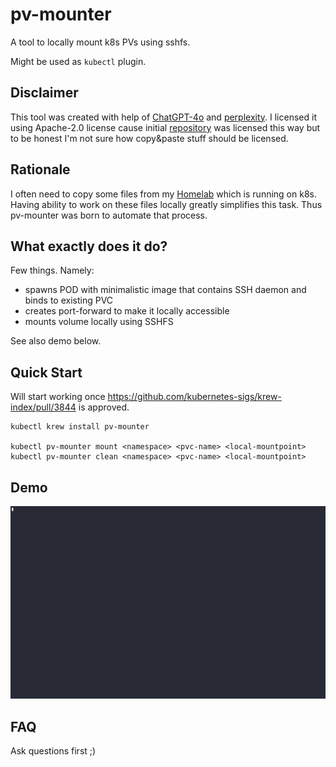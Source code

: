 # pv-mounter 

A tool to locally mount k8s PVs using sshfs.

Might be used as `kubectl` plugin.

## Disclaimer

This tool was created with help of [ChatGPT-4o](https://chatgpt.com/?model=gpt-4o) and [perplexity](https://www.perplexity.ai/).
I licensed it using Apache-2.0 license cause initial [repository](https://github.com/replicatedhq/krew-plugin-template) was licensed this way but to be honest I'm not sure how copy&paste stuff should be licensed.

## Rationale

I often need to copy some files from my [Homelab](https://github.com/fluxcd/flux2) which is running on k8s. Having ability to work on these files locally greatly simplifies this task.
Thus pv-mounter was born to automate that process.

## What exactly does it do?

Few things. Namely:

* spawns POD with minimalistic image that contains SSH daemon and binds to existing PVC
* creates port-forward to make it locally accessible
* mounts volume locally using SSHFS 

See also demo below.

## Quick Start

Will start working once https://github.com/kubernetes-sigs/krew-index/pull/3844 is approved.

```
kubectl krew install pv-mounter

kubectl pv-mounter mount <namespace> <pvc-name> <local-mountpoint>
kubectl pv-mounter clean <namespace> <pvc-name> <local-mountpoint>

```

## Demo

![Demo](demo.gif)

## FAQ

Ask questions first ;)
